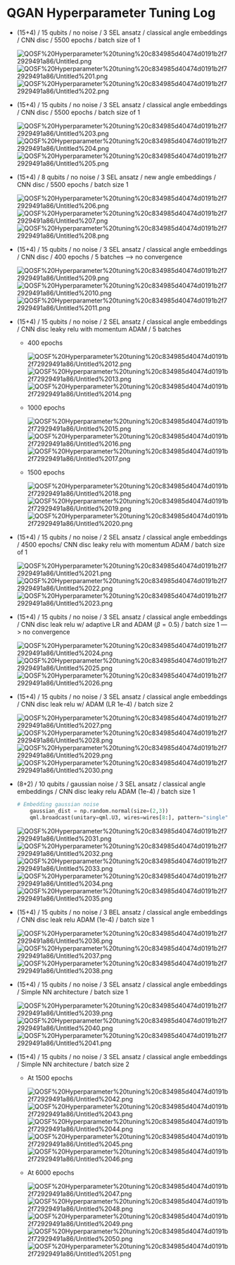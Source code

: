 # QGAN Hyperparameter Tuning Log

- (15+4) / 15 qubits / no noise / 3 SEL ansatz / classical angle embeddings / CNN disc / 5500 epochs / batch size of 1

    ![QOSF%20Hyperparameter%20tuning%20c834985d40474d0191b2f72929491a86/Untitled.png](QOSF%20Hyperparameter%20tuning%20c834985d40474d0191b2f72929491a86/Untitled.png)
    ![QOSF%20Hyperparameter%20tuning%20c834985d40474d0191b2f72929491a86/Untitled%201.png](QOSF%20Hyperparameter%20tuning%20c834985d40474d0191b2f72929491a86/Untitled%201.png)
    ![QOSF%20Hyperparameter%20tuning%20c834985d40474d0191b2f72929491a86/Untitled%202.png](QOSF%20Hyperparameter%20tuning%20c834985d40474d0191b2f72929491a86/Untitled%202.png)

- (15+4) / 15 qubits / no noise / 3 SEL ansatz / classical angle embeddings / CNN disc / 5500 epochs / batch size of 1

    ![QOSF%20Hyperparameter%20tuning%20c834985d40474d0191b2f72929491a86/Untitled%203.png](QOSF%20Hyperparameter%20tuning%20c834985d40474d0191b2f72929491a86/Untitled%203.png)
    ![QOSF%20Hyperparameter%20tuning%20c834985d40474d0191b2f72929491a86/Untitled%204.png](QOSF%20Hyperparameter%20tuning%20c834985d40474d0191b2f72929491a86/Untitled%204.png)
    ![QOSF%20Hyperparameter%20tuning%20c834985d40474d0191b2f72929491a86/Untitled%205.png](QOSF%20Hyperparameter%20tuning%20c834985d40474d0191b2f72929491a86/Untitled%205.png)

- (15+4) / 8 qubits / no noise / 3 SEL ansatz / new angle embeddings / CNN disc / 5500 epochs / batch size 1

    ![QOSF%20Hyperparameter%20tuning%20c834985d40474d0191b2f72929491a86/Untitled%206.png](QOSF%20Hyperparameter%20tuning%20c834985d40474d0191b2f72929491a86/Untitled%206.png)
    ![QOSF%20Hyperparameter%20tuning%20c834985d40474d0191b2f72929491a86/Untitled%207.png](QOSF%20Hyperparameter%20tuning%20c834985d40474d0191b2f72929491a86/Untitled%207.png)
    ![QOSF%20Hyperparameter%20tuning%20c834985d40474d0191b2f72929491a86/Untitled%208.png](QOSF%20Hyperparameter%20tuning%20c834985d40474d0191b2f72929491a86/Untitled%208.png)

- (15+4) / 15 qubits / no noise / 3 SEL ansatz / classical angle embeddings / CNN disc / 400 epochs / 5 batches —> no convergence

    ![QOSF%20Hyperparameter%20tuning%20c834985d40474d0191b2f72929491a86/Untitled%209.png](QOSF%20Hyperparameter%20tuning%20c834985d40474d0191b2f72929491a86/Untitled%209.png)
    ![QOSF%20Hyperparameter%20tuning%20c834985d40474d0191b2f72929491a86/Untitled%2010.png](QOSF%20Hyperparameter%20tuning%20c834985d40474d0191b2f72929491a86/Untitled%2010.png)
    ![QOSF%20Hyperparameter%20tuning%20c834985d40474d0191b2f72929491a86/Untitled%2011.png](QOSF%20Hyperparameter%20tuning%20c834985d40474d0191b2f72929491a86/Untitled%2011.png)

- (15+4) / 15 qubits / no noise / 2 SEL ansatz / classical angle embeddings / CNN disc leaky relu with momentum ADAM / 5 batches
    - 400 epochs

        ![QOSF%20Hyperparameter%20tuning%20c834985d40474d0191b2f72929491a86/Untitled%2012.png](QOSF%20Hyperparameter%20tuning%20c834985d40474d0191b2f72929491a86/Untitled%2012.png)
        ![QOSF%20Hyperparameter%20tuning%20c834985d40474d0191b2f72929491a86/Untitled%2013.png](QOSF%20Hyperparameter%20tuning%20c834985d40474d0191b2f72929491a86/Untitled%2013.png)
        ![QOSF%20Hyperparameter%20tuning%20c834985d40474d0191b2f72929491a86/Untitled%2014.png](QOSF%20Hyperparameter%20tuning%20c834985d40474d0191b2f72929491a86/Untitled%2014.png)

    - 1000 epochs

        ![QOSF%20Hyperparameter%20tuning%20c834985d40474d0191b2f72929491a86/Untitled%2015.png](QOSF%20Hyperparameter%20tuning%20c834985d40474d0191b2f72929491a86/Untitled%2015.png)
        ![QOSF%20Hyperparameter%20tuning%20c834985d40474d0191b2f72929491a86/Untitled%2016.png](QOSF%20Hyperparameter%20tuning%20c834985d40474d0191b2f72929491a86/Untitled%2016.png)
        ![QOSF%20Hyperparameter%20tuning%20c834985d40474d0191b2f72929491a86/Untitled%2017.png](QOSF%20Hyperparameter%20tuning%20c834985d40474d0191b2f72929491a86/Untitled%2017.png)

    - 1500 epochs

        ![QOSF%20Hyperparameter%20tuning%20c834985d40474d0191b2f72929491a86/Untitled%2018.png](QOSF%20Hyperparameter%20tuning%20c834985d40474d0191b2f72929491a86/Untitled%2018.png)
        ![QOSF%20Hyperparameter%20tuning%20c834985d40474d0191b2f72929491a86/Untitled%2019.png](QOSF%20Hyperparameter%20tuning%20c834985d40474d0191b2f72929491a86/Untitled%2019.png)
        ![QOSF%20Hyperparameter%20tuning%20c834985d40474d0191b2f72929491a86/Untitled%2020.png](QOSF%20Hyperparameter%20tuning%20c834985d40474d0191b2f72929491a86/Untitled%2020.png)

- (15+4) / 15 qubits / no noise / 2 SEL ansatz / classical angle embeddings / 4500 epochs/  CNN disc leaky relu with momentum ADAM / batch size of 1

    ![QOSF%20Hyperparameter%20tuning%20c834985d40474d0191b2f72929491a86/Untitled%2021.png](QOSF%20Hyperparameter%20tuning%20c834985d40474d0191b2f72929491a86/Untitled%2021.png)
    ![QOSF%20Hyperparameter%20tuning%20c834985d40474d0191b2f72929491a86/Untitled%2022.png](QOSF%20Hyperparameter%20tuning%20c834985d40474d0191b2f72929491a86/Untitled%2022.png)
    ![QOSF%20Hyperparameter%20tuning%20c834985d40474d0191b2f72929491a86/Untitled%2023.png](QOSF%20Hyperparameter%20tuning%20c834985d40474d0191b2f72929491a86/Untitled%2023.png)

- (15+4) / 15 qubits / no noise / 3 SEL ansatz / classical angle embeddings / CNN disc leak relu w/ adaptive LR and ADAM ($\beta=0.5$) / batch size 1 —> no convergence

    ![QOSF%20Hyperparameter%20tuning%20c834985d40474d0191b2f72929491a86/Untitled%2024.png](QOSF%20Hyperparameter%20tuning%20c834985d40474d0191b2f72929491a86/Untitled%2024.png)
    ![QOSF%20Hyperparameter%20tuning%20c834985d40474d0191b2f72929491a86/Untitled%2025.png](QOSF%20Hyperparameter%20tuning%20c834985d40474d0191b2f72929491a86/Untitled%2025.png)
    ![QOSF%20Hyperparameter%20tuning%20c834985d40474d0191b2f72929491a86/Untitled%2026.png](QOSF%20Hyperparameter%20tuning%20c834985d40474d0191b2f72929491a86/Untitled%2026.png)

- (15+4) / 15 qubits / no noise / 3 SEL ansatz / classical angle embeddings / CNN disc leak relu w/ ADAM (LR 1e-4) / batch size 2

    ![QOSF%20Hyperparameter%20tuning%20c834985d40474d0191b2f72929491a86/Untitled%2027.png](QOSF%20Hyperparameter%20tuning%20c834985d40474d0191b2f72929491a86/Untitled%2027.png)
    ![QOSF%20Hyperparameter%20tuning%20c834985d40474d0191b2f72929491a86/Untitled%2028.png](QOSF%20Hyperparameter%20tuning%20c834985d40474d0191b2f72929491a86/Untitled%2028.png)
    ![QOSF%20Hyperparameter%20tuning%20c834985d40474d0191b2f72929491a86/Untitled%2029.png](QOSF%20Hyperparameter%20tuning%20c834985d40474d0191b2f72929491a86/Untitled%2029.png)
    ![QOSF%20Hyperparameter%20tuning%20c834985d40474d0191b2f72929491a86/Untitled%2030.png](QOSF%20Hyperparameter%20tuning%20c834985d40474d0191b2f72929491a86/Untitled%2030.png)

- (8+2) / 10 qubits /  gaussian noise / 3 SEL ansatz / classical angle embeddings / CNN disc leaky relu ADAM (1e-4) / batch size 1

    ```python
    # Embedding gaussian noise
        gaussian_dist = np.random.normal(size=(2,3))
        qml.broadcast(unitary=qml.U3, wires=wires[8:], pattern="single", parameters=gaussian_dist)
    ```

    ![QOSF%20Hyperparameter%20tuning%20c834985d40474d0191b2f72929491a86/Untitled%2031.png](QOSF%20Hyperparameter%20tuning%20c834985d40474d0191b2f72929491a86/Untitled%2031.png)
    ![QOSF%20Hyperparameter%20tuning%20c834985d40474d0191b2f72929491a86/Untitled%2032.png](QOSF%20Hyperparameter%20tuning%20c834985d40474d0191b2f72929491a86/Untitled%2032.png)
    ![QOSF%20Hyperparameter%20tuning%20c834985d40474d0191b2f72929491a86/Untitled%2033.png](QOSF%20Hyperparameter%20tuning%20c834985d40474d0191b2f72929491a86/Untitled%2033.png)
    ![QOSF%20Hyperparameter%20tuning%20c834985d40474d0191b2f72929491a86/Untitled%2034.png](QOSF%20Hyperparameter%20tuning%20c834985d40474d0191b2f72929491a86/Untitled%2034.png)
    ![QOSF%20Hyperparameter%20tuning%20c834985d40474d0191b2f72929491a86/Untitled%2035.png](QOSF%20Hyperparameter%20tuning%20c834985d40474d0191b2f72929491a86/Untitled%2035.png)

- (15+4) / 15 qubits / no noise / 3 BEL ansatz / classical angle embeddings / CNN disc leak relu ADAM (1e-4) / batch size 1

    ![QOSF%20Hyperparameter%20tuning%20c834985d40474d0191b2f72929491a86/Untitled%2036.png](QOSF%20Hyperparameter%20tuning%20c834985d40474d0191b2f72929491a86/Untitled%2036.png)
    ![QOSF%20Hyperparameter%20tuning%20c834985d40474d0191b2f72929491a86/Untitled%2037.png](QOSF%20Hyperparameter%20tuning%20c834985d40474d0191b2f72929491a86/Untitled%2037.png)
    ![QOSF%20Hyperparameter%20tuning%20c834985d40474d0191b2f72929491a86/Untitled%2038.png](QOSF%20Hyperparameter%20tuning%20c834985d40474d0191b2f72929491a86/Untitled%2038.png)

- (15+4) / 15 qubits / no noise / 3 SEL ansatz / classical angle embeddings / Simple NN architecture / batch size 1

    ![QOSF%20Hyperparameter%20tuning%20c834985d40474d0191b2f72929491a86/Untitled%2039.png](QOSF%20Hyperparameter%20tuning%20c834985d40474d0191b2f72929491a86/Untitled%2039.png)
    ![QOSF%20Hyperparameter%20tuning%20c834985d40474d0191b2f72929491a86/Untitled%2040.png](QOSF%20Hyperparameter%20tuning%20c834985d40474d0191b2f72929491a86/Untitled%2040.png)
    ![QOSF%20Hyperparameter%20tuning%20c834985d40474d0191b2f72929491a86/Untitled%2041.png](QOSF%20Hyperparameter%20tuning%20c834985d40474d0191b2f72929491a86/Untitled%2041.png)

- (15+4) / 15 qubits / no noise / 3 SEL ansatz / classical angle embeddings / Simple NN architecture / batch size 2
    - At 1500 epochs

        ![QOSF%20Hyperparameter%20tuning%20c834985d40474d0191b2f72929491a86/Untitled%2042.png](QOSF%20Hyperparameter%20tuning%20c834985d40474d0191b2f72929491a86/Untitled%2042.png)
        ![QOSF%20Hyperparameter%20tuning%20c834985d40474d0191b2f72929491a86/Untitled%2043.png](QOSF%20Hyperparameter%20tuning%20c834985d40474d0191b2f72929491a86/Untitled%2043.png)
        ![QOSF%20Hyperparameter%20tuning%20c834985d40474d0191b2f72929491a86/Untitled%2044.png](QOSF%20Hyperparameter%20tuning%20c834985d40474d0191b2f72929491a86/Untitled%2044.png)
        ![QOSF%20Hyperparameter%20tuning%20c834985d40474d0191b2f72929491a86/Untitled%2045.png](QOSF%20Hyperparameter%20tuning%20c834985d40474d0191b2f72929491a86/Untitled%2045.png)
        ![QOSF%20Hyperparameter%20tuning%20c834985d40474d0191b2f72929491a86/Untitled%2046.png](QOSF%20Hyperparameter%20tuning%20c834985d40474d0191b2f72929491a86/Untitled%2046.png)

    - At 6000 epochs

        ![QOSF%20Hyperparameter%20tuning%20c834985d40474d0191b2f72929491a86/Untitled%2047.png](QOSF%20Hyperparameter%20tuning%20c834985d40474d0191b2f72929491a86/Untitled%2047.png)
        ![QOSF%20Hyperparameter%20tuning%20c834985d40474d0191b2f72929491a86/Untitled%2048.png](QOSF%20Hyperparameter%20tuning%20c834985d40474d0191b2f72929491a86/Untitled%2048.png)
        ![QOSF%20Hyperparameter%20tuning%20c834985d40474d0191b2f72929491a86/Untitled%2049.png](QOSF%20Hyperparameter%20tuning%20c834985d40474d0191b2f72929491a86/Untitled%2049.png)
        ![QOSF%20Hyperparameter%20tuning%20c834985d40474d0191b2f72929491a86/Untitled%2050.png](QOSF%20Hyperparameter%20tuning%20c834985d40474d0191b2f72929491a86/Untitled%2050.png)
        ![QOSF%20Hyperparameter%20tuning%20c834985d40474d0191b2f72929491a86/Untitled%2051.png](QOSF%20Hyperparameter%20tuning%20c834985d40474d0191b2f72929491a86/Untitled%2051.png)
